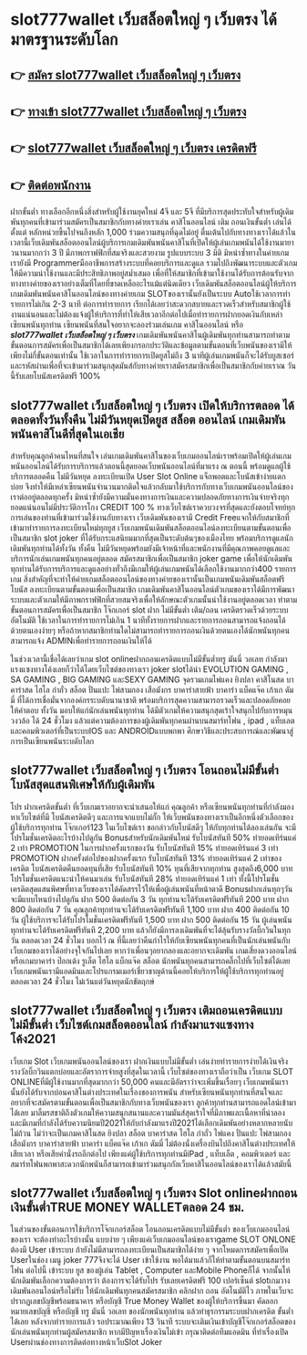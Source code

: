 # slot777wallet เว็บสล็อตใหญ่ ๆ เว็บตรง  ได้มาตรฐานระดับโลก

## 👉 [สมัคร slot777wallet เว็บสล็อตใหญ่ ๆ เว็บตรง](https://slot777wallet.com/)
## 👉 [ทางเข้า slot777wallet เว็บสล็อตใหญ่ ๆ เว็บตรง](https://slot777wallet.com/)
## 👉 [slot777wallet เว็บสล็อตใหญ่ ๆ เว็บตรง เครดิตฟรี](https://slot777wallet.com/)
## 👉 [ติดต่อพนักงาน](https://slot777wallet.com/)


ฝากขั้นต่ำ  ทางเลือกอีกหนึ่งสิ่งสำหรับผู้ใช้งานยุคใหม่ 4จี และ 5จี ที่มีบริการสุดประทับใจสำหรับผู้เดิมพันทุกคนที่เข้ามาร่วมสมัครเป็นสมาชิกกับทางค่ายเราเล่น คาสิโนออนไลน์ เติม ถอนเงินขั้นต่ำ เล่นได้ตั้งแต่ หลักหน่วยขึ้นไปจนถึงหลัก 1,000 ร่วมความสนุกที่ฉุดไม่อยู่ ตื่นเต้นไปกับทางทางเราได้แล้วในเวลานี้เว็บเดิมพันสล็อตออนไลน์ผู้บริการเกมเดิมพันพนันคาสิโนที่เปิดให้ผู้เล่นเกมพนันได้ใช้งานมายาวนานมากกว่า 3 ปี มีภาพกราฟฟิกที่สมจริงและสวยงาม รูปแบบระบบ 3 มิติ
มิหนำซ้ำทางในค่ายเกมเรายังมี Programmerมืออาชีพการสร้างระบบที่คอยบริการและดูแล  รวมไปถึงพัฒนาระบบและตัวเกมให้มีความน่าใช้งานและมีประสิทธิภาพอยู่สม่ำเสมอ เพื่อที่ให้สมาชิกที่เข้ามาใช้งานได้รับการต้อนรับจากทางทางค่ายของเราอย่างเต็มที่โดยที่ขาดเหลืออะไรแม้แต่นิดเดียว เว็บเดิมพันสล็อตออนไลน์ผู้ให้บริการเกมเดิมพันพนันคาสิโนออนไลน์ของทางค่ายเกม  SLOTของเรานั้นยังเป็นระบบ Autoใช้เวลาการทำรายการไม่เกิน 2-3 นาที ต่อการทำรายการ เรียกได้เลยว่าสะดวกสบายและรวดเร็วสำหรับสมาชิกผู้ใช้งานแน่นอนและไม่ต้องแจ้งผู้ให้บริการที่ทำให้เสียเวลาอีกต่อไปเมื่อทำรายการฝากยอดเงินกับเหล่าเซียนพนันทุกท่าน
เซียนพนันที่สนใจอยากจะลองร่วมเล่นเกม คาสิโนออนไลน์ หรือ ***slot777wallet เว็บสล็อตใหญ่ ๆ เว็บตรง*** เกมเดิมพันพนันคาสิโนผู้เดิมพันทุกท่านสามารถทำตามขั้นตอนการสมัครเพื่อเป็นสมาชิกได้เลยเพียงกรอกประวัติและข้อมูลตามขั้นตอนที่เว็บพนันของเรามีให้เพียงไม่กี่ขั้นตอนเท่านั้น ใช้เวลาในการทำรายการเปิดยูสไม่ถึง 3 นาทีผู้เล่นเกมพนันก็จะได้รับยูสเซอร์และรหัสผ่านเพื่อที่จะเข้ามาร่วมสนุกสุดมันส์กับทางค่ายเราสมัครสมาชิกเพื่อเป็นสมาชิกกับค่ายเราณ วันนี้รับเลยโบนัสเครดิตฟรี 100%

## slot777wallet เว็บสล็อตใหญ่ ๆ เว็บตรง เปิดให้บริการตลอด ได้ตลอดทั้งวันทั้งคืน ไม่มีวันหยุดเปิดยูส สล็อต ออนไลน์ เกมเดิมพันพนันคาสิโนดีที่สุดในเอเชีย

สำหรับคุณลูกค้าคนไหนที่สนใจ เล่นเกมเดิมพันคาสิโนของเว็บเกมออนไลน์เราพร้อมเปิดให้ผู้เล่นเกมพนันออนไลน์ได้รับการบริการแล้วตอนนี้สุดยอดเว็บพนันออนไลน์ที่มาแรง ณ ตอนนี้ พร้อมดูแลผู้ใช้บริการตลอดคืน ไม่มีวันหยุด ลงทะเบียนเปิด User Slot Online แจ็กพอตและโบนัสเข้าง่ายแตกบ่อย จึงทำให้มีเหล่าเซียนพนันจำนวนมากติดใจแล้วกลับมาใช้บริการกับทางเว็บเกมพนันออนไลน์ของเราต่ออยู่ตลอดทุกครั้ง มิหนำซ้ำยังมีความมั่นคงทางการเงินและความปลอดภัยทางการเงินจ่ายจริงทุกยอดแน่นอนไม่มีประวัติการโกง CREDIT 100 % ทางเว็บไซต์เราควบวงจรที่สุดและยังตอบโจทย์ทุกการเล่นของท่านที่เข้ามาร่วมใช้งานกับทางเรา
เว็บเดิมพันของเรามี Credit Freeแจกให้กับสมาชิกที่เข้ามาทำรายการลงทะเบียนใหม่ทุกยูส เว็บเกมพนันเดิมพันสล็อตออนไลน์ลงทะเบียนตามขั้นตอนเพื่อเป็นสมาชิก slot joker ที่ได้รับกระแสนิยมมากที่สุดเป็นระดับต้นๆของเมืองไทย พร้อมบริการดูแลนักเดิมพันทุกท่านได้ทั้งวัน ทั้งคืน ไม่มีวันหยุดพร้อมยังมีเจ้าหน้าที่และพนักงานที่มีคุณภาพคอยดูแลและบริการนักเล่นเกมพนันทุกคนอยู่ตลอด สมัครสมาชิกเพื่อเป็นสมาชิก joker game เพื่อให้นักเดิมพันทุกท่านได้รับการบริการและดูแลอย่างทั่วถึงมีเกมให้ผู้เล่นเกมพนันได้เลือกใช้งานมากกว่า400 รายการเกม
สิ่งสำคัญที่จะทำให้ค่ายเกมสล็อตออนไลน์ของทางค่ายของเรานั้นเป็นเกมพนันเดิมพันสล็อตฟรีโบนัส ลงทะเบียนตามขั้นตอนเพื่อเป็นสมาชิก  เกมเดิมพันคาสิโนออนไลน์ตัวเกมของเราได้มีการพัฒนาระบบและตัวเกมให้มีภาพกราฟฟิกที่สวยสมจริงเพื่อให้ลักษณะตัวเกมนั้นน่าใช้งานอยู่ตลอดเวลา ทำตามขั้นตอนการสมัครเพื่อเป็นสมาชิก โจ๊กเกอร์ slot ฝาก ไม่มีขั้นต่ำ เติม/ถอน เครดิตรวดเร็วด้วยระบบอัตโนมัติ ใช้เวลาในการทำรายการไม่เกิน 1 นาทีทั้งรายการฝากและรายการถอนสามารถแจ้งถอนได้ด้วยตนเองง่ายๆ หรือถ้าหากสมาชิกท่านใดไม่สามารถทำรายการถอนเงินด้วยตนเองได้นักพนันทุกคนสามารถแจ้ง ADMINเพื่อทำรายการถอนเงินให้ได้

ในช่วงเวลานี้เชื่อได้เลยว่าเกม slot onlineฝากถอนเครดิตแบบไม่มีขั้นต่ำทรู มันนี่ วอเลท กำลังมาแรงแซงทางโค้งเลยก็ว่าได้โดยเว็บไซต์ของทางเรา joker slotได้นำ EVOLUTION GAMING , SA GAMING , BIG GAMING และSEXY GAMING จุดรวมเกมไพ่แคง  ยิงปลา คาสิโนสด บาคาร่าสด ไฮโล กำถั่ว สล็อต ปั่นแปะ ไพ่สามกอง เสือมังกร บาคาร่าสายฟ้า บาคาร่า แบ็คแจ๊ค เก้าเก ดัมมี่ ที่ได้การเชื่อมั่นจากองค์กรระบดับนานาชาติ พร้อมบริการสุดความสามารถรวดเร็วและปลอดภัยคอยให้คำตอบ ทั้งวัน มอบให้แก่นักเล่นพนันทุกท่าน ได้มีตัวเกมให้ความสนุกสุดเร้าใจสนุกไปกับการหมุนวงวล้อ ได้ 24 ชั่วโมง แล้วแต่ความต้องการของผู้เดิมพันทุกคนผ่านบนสมาร์ทโฟน , ipad , แท็บเลต และคอมพิวเตอร์ที่เป็นระบบIOS และ ANDROIDแบบพกพา ศึกษาวิธีและประสบการณ์และพัฒนาสู่การเป็นเซียนพนันระบดับโลก

## slot777wallet เว็บสล็อตใหญ่ ๆ เว็บตรง โอนถอนไม่มีขั้นต่ำ โบนัสสุดแสนพิเศษให้กับผู้เดิมพัน

โปร ฝากเครดิตขั้นต่ำ ที่เว็บเกมเราอยากจะนำเสนอให้แก่  คุณลูกค้า หรือเซียนพนันทุกท่านที่กำลังมองหาเว็บไซต์ที่มี โบนัสเครดิตดีๆ และการแจกแบบไม่กั๊ก ให้เว็บพนันของทางเราเป็นอีกหนึ่งตัวเลือกของผู้ใช้บริการทุกท่าน โจ๊กเกอร์123 ในเว็บไซต์เรา ขอกล่าวกับโบนัสดีๆ ให้กับทุกท่านได้ลองเล่นกัน จะมีโปรโมชั่นเครดิตอะไรบ้างไปดูกัน
Bonusสำหรับนักเดิมพันใหม่ รับโบนัสทันที 50% ทำยอดเทิร์นแค่ 2 เท่า
 PROMOTION ในการฝากครั้งแรกของวัน รับโบนัสทันที 15% ทำยอดเทิร์นแค่ 3 เท่า
 PROMOTION ฝากครั้งต่อไปของฝากครั้งแรก รับโบนัสทันที 13% ทำยอดเทิร์นแค่ 2 เท่าของเครดิต
โบนัสเครดิตคืนยอดทุนที่เสีย รับโบนัสทันที 10% ทุนที่เสียจากทุกท่าน สูงสุดถึง6,000 บาท
โปรโมชั่นเครดิตแนะนำให้คนมาเล่น รับโบนัสทันที 28% ทำยอดเทิร์นแค่ 1 เท่า
ทั้งนี้โปรโมชั่นเครดิตสุดแสนพิศษที่ทางเว็บของเราได้คัดสรรไว้ให้เพื่อผู้เล่นพนันที่หน้าตาดี Bonusฝากเล่นทุกๆวัน จะมีแบบไหนบ้างไปดูกัน
ฝาก 500 ติดต่อกัน 3 วัน ทุกท่านจะได้รับเครดิตฟรีทันที 200 บาท
ฝาก 800 ติดต่อกัน 7 วัน คุณลูกค้าทุกท่านจะได้รับเครดิตฟรีทันที 1,100 บาท
ฝาก 400 ติดต่อกัน 10 วัน ผู้ใช้บริการจะได้รับโปรโมชั่นเครดิตฟรีทันที 1,500 บาท
ฝาก 500 ติดต่อกัน 15 วัน ผู้เล่นพนันทุกท่านจะได้รับเครดิตฟรีทันที 2,200 บาท
แล้วก็ยังมีการลงเดิมพันที่จะได้ลุ้นรับรางวัลบิ๊กวินในทุกวัน ตลอดเวลา 24 ชั่วโมง บอกไว้ ณ ที่นี้เลยว่าคืนกำไรให้กับเซียนพนันทุกคนที่เป็นนักเล่นพนันกับเว็บเกมของเราได้อย่างจุใจกันไปเลย หากว่าเพื่อนๆอยากลองและอยากจะเดิมพัน เกมเสี่ยงดวงออนไลน์ หรือเกมบาคาร่า ป๊อกเด้ง รูเล็ต ไฮโล แบ็กแจ๊ค สล็อต นักพนันทุกคนสามารถคลิ๊กไปที่เว็บไซต์ได้เลย เว็บเกมพนันเรามีแอดมินและโปรแกรมเมอร์เชี่ยวชาญด้านนี้คอยให้บริการให้ผู้ใช้บริการทุกท่านอยู่ ตลอดเวลา 24 ชั่วโมง ไม่เว้นแต่วันหยุดนักขัตฤกษ์

## slot777wallet เว็บสล็อตใหญ่ ๆ เว็บตรง เติมถอนเครดิตแบบไม่มีขั้นต่ำ  เว็บไซต์เกมสล็อตออนไลน์ กำลังมาแรงแซงทางโค้ง2021

เว็บเกม Slot เว็บเกมพนันออนไลน์ของเรา ฝากเงินแบบไม่มีขั้นต่ำ เล่นง่ายทำรายการง่ายได้เงินจริง รางวัลบิ๊กวินแตกบ่อยและอัตราการจ่ายสูงที่สุดในเวลานี้ เว็บไซต์ของทางเราถือว่าเป็น เว็บเกม SLOT ONLINEที่มีผู้ใช้งานมากที่สุดมากกว่า 50,000 คนและมีอัตราว่าจะเพิ่มขึ้นเรื่อยๆ เว็บเกมพนันเรานั้นยังได้รับจากบ่อนคาสิโนต่างประเทศในเรื่องของการพนัน สำหรับเซียนพนันทุกท่านที่สนใจและอยากที่จะสมัครตามขั้นตอนเพื่อเป็นสมาชิกกับทางเว็บพนันของเรา ลูกค้าทุกท่านสามารถแอดไลน์เข้ามาได้เลย
	มาลิ้มรสชาติถึงตัวเกมให้ความสนุกสนานและความมันส์สุดเร้าใจที่มีภาพและเนื้อหาที่น่าลอง และมีเกมที่กำลังได้รับความนิยมปี2021ให้กับกำลังมาแรงปี2021ได้เลือกเดิมพันอย่างหลากหลายนับไม่ถ้วน  ไม่ว่าจะเป็นเกมคาสิโนสด ยิงปลา สล็อต บาคาร่าสด ไฮโล กำถั่ว ไพ่แคง ปั่นแปะ ไพ่สามกอง เสือมังกร บาคาร่าสายฟ้า บาคาร่า แบ็คแจ๊ค เก้าเก ดัมมี่ ไม่ต้องนั่งเครื่องบินไปถึงคาสิโนต่างประเทศให้เสียเวลา หรือเสียค่านั่งรถอีกต่อไป เพียงแค่ผู้ใช้บริการทุกท่านมีiPad , แท็บเล็ต , คอมพิวเตอร์ และสมาร์ทโฟนพกพาสะดวกนักพนันก็สามารถเข้ามาร่วมสนุกกัลเว็บคาสิโนออนไลน์ของเราได้แล้วสมัยนี้

## slot777wallet เว็บสล็อตใหญ่ ๆ เว็บตรง Slot onlineฝากถอนเงินขั้นต่ำTRUE MONEY WALLETตลอด 24 ชม.

ในส่วนของขั้นตอนการใช้บริการโจ๊กเกอร์สล็อต โอนถอนเครดิตแบบไม่มีขั้นต่ำ ของเว็บเกมออนไลน์ของเรา จะต้องทำอะไรบ้างนั้น แบบง่าย ๆ เพียงแค่เว็บเกมออนไลน์ของเราgame SLOT ONLONE ต้องมี User เข้าระบบ ถ้ายังไม่มีสามารถลงทะเบียนเป็นสมาชิกได้ง่าย ๆ จากโหมดการสมัครเพื่อเปิด Userในช่อง เมนู joker 777จึงจะได้ User เข้าใช้งาน พอได้มาแล้วก็ให้ทำตามขั้นตอนบนสมาร์ทโฟน ต่อไปนี้
เข้าระบบ ยูส  ของผู้เล่น Tablet , Computer และMobile Phoneก็ได้
จากนั้นให้นักเดิมพันเลือกความต้องการว่า ต้องการจะได้รับโปร รับเลยเครดิตฟรี 100 เปอร์เซ็นต์ slotเกมวางเดิมพันออนไลน์หรือไม่รับ
ให้นักเดิมพันทุกคนสมัครสมาชิก คลิกฝาก ถอน  อัตโนมัติไว ภาพในเว็บจะปรากฏเลขบัญชีพร้อมธนาคาร หรือบัญชี True Money Wallet ของผู้ให้บริการขึ้นมา
คัดลอกหมายเลขบัญชี หรือบัญชี  ทรู มันนี่ วอเลท ของนักพนันทุกท่าน แล้วทำธุรกรรมระบบฝากเครดิต ขั้นต่ำได้เลย
หลังจากทำรายการแล้ว รอประมาณเพียง 13 วินาที ระบบจะเติมเงินเข้าบัญชีโจ๊กเกอร์สล็อตของนักเล่นพนันทุกท่านผู้สมัครสมาชิก
หากมีปัญหาเรื่องเงินไม่เข้า กรุณาติดต่อทีมแอดมิน ที่ทำเรื่องเปิด Userผ่านช่องทางการติดต่อทางหน้าเว็บSlot Joker


